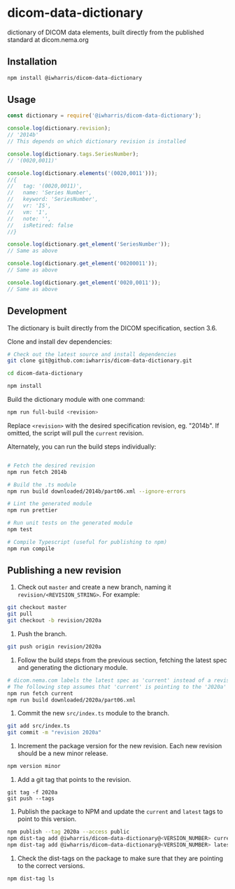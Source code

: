 # dicom-data-dictionary

dictionary of DICOM data elements, built directly from the published standard at dicom.nema.org

## Installation

```bash
npm install @iwharris/dicom-data-dictionary
```

## Usage

```typescript
const dictionary = require('@iwharris/dicom-data-dictionary');

console.log(dictionary.revision);
// '2014b'
// This depends on which dictionary revision is installed

console.log(dictionary.tags.SeriesNumber);
// '(0020,0011)'

console.log(dictionary.elements('(0020,0011')));
//{
//   tag: '(0020,0011)',
//   name: 'Series Number',
//   keyword: 'SeriesNumber',
//   vr: 'IS',
//   vm: '1',
//   note: '',
//   isRetired: false
//}

console.log(dictionary.get_element('SeriesNumber'));
// Same as above

console.log(dictionary.get_element('00200011'));
// Same as above

console.log(dictionary.get_element('0020,0011'));
// Same as above
```

## Development

The dictionary is built directly from the DICOM specification, section 3.6.

Clone and install dev dependencies:

```bash
# Check out the latest source and install dependencies
git clone git@github.com:iwharris/dicom-data-dictionary.git

cd dicom-data-dictionary

npm install
```

Build the dictionary module with one command:

```bash
npm run full-build <revision>
```

Replace `<revision>` with the desired specification revision, eg. "2014b". If omitted, the script will pull the `current` revision.

Alternately, you can run the build steps individually:

```bash

# Fetch the desired revision
npm run fetch 2014b

# Build the .ts module
npm run build downloaded/2014b/part06.xml --ignore-errors

# Lint the generated module
npm run prettier

# Run unit tests on the generated module
npm test

# Compile Typescript (useful for publishing to npm)
npm run compile
```

## Publishing a new revision

1. Check out `master` and create a new branch, naming it `revision/<REVISION_STRING>`. For example:

```bash
git checkout master
git pull
git checkout -b revision/2020a
```

1. Push the branch.

```bash
git push origin revision/2020a
```

1. Follow the build steps from the previous section, fetching the latest spec and generating the dictionary module.

```bash
# dicom.nema.com labels the latest spec as 'current' instead of a revision string like '2020a'.
# The following step assumes that 'current' is pointing to the '2020a' revision.
npm run fetch current
npm run build downloaded/2020a/part06.xml
```

1. Commit the new `src/index.ts` module to the branch.

```bash
git add src/index.ts
git commit -m "revision 2020a"
```

1. Increment the package version for the new revision. Each new revision should be a new minor release.

```bash
npm version minor
```

1. Add a git tag that points to the revision.

```
git tag -f 2020a
git push --tags
```

1. Publish the package to NPM and update the `current` and `latest` tags to point to this version.

```bash
npm publish --tag 2020a --access public
npm dist-tag add @iwharris/dicom-data-dictionary@<VERSION_NUMBER> current
npm dist-tag add @iwharris/dicom-data-dictionary@<VERSION_NUMBER> latest
```

1. Check the dist-tags on the package to make sure that they are pointing to the correct versions.

```bash
npm dist-tag ls
```
